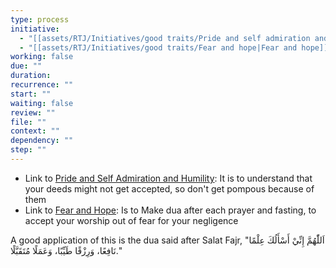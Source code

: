 ```yaml
---
type: process
initiative:
  - "[[assets/RTJ/Initiatives/good traits/Pride and self admiration and humility|Pride and self admiration and humility]]"
  - "[[assets/RTJ/Initiatives/good traits/Fear and hope|Fear and hope]]"
working: false
due: ""
duration: 
recurrence: ""
start: ""
waiting: false
review: ""
file: ""
context: ""
dependency: ""
step: ""
---
```


* Link to [Pride and Self Admiration and Humility](assets/RTJ/Initiatives/good%20traits/Pride%20and%20self%20admiration%20and%20humility.md): It is to understand that your deeds might not get accepted, so don't get pompous because of them
* Link to [Fear and Hope](assets/RTJ/Initiatives/good%20traits/Fear%20and%20hope.md): Is to Make dua after each prayer and fasting, to accept your worship out of fear for your negligence

A good application of this is the dua said after Salat Fajr, "اَللّٰهُمَّ إِنِّيْ أَسْأَلُكَ عِلْمًا نَافِعًا، وَرِزْقًا طَيِّبًا، وَعَمَلًا مُتَقَبَّلًا."
